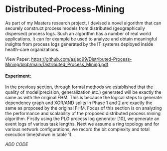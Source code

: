 # Distributed-Process-Mining

As part of my Masters research project, I devised a novel algorithm that can securely construct process models from distributed (geographically dispersed) process logs. Such an algorithm has a number of real world applications. It can for example be used to analyze and obtain meaningful insights from process logs generated by the IT systems deployed inside health-care organizations.


View Paper: https://github.com/asjad99/Distributed-Process-Mining/blob/main/Distributed_Process_Mining.pdf 


#### Experiment: 

In the previous section, through formal methods we established that the quality of model(precision, generalization etc.)  generated will be exactly the same as with the original  FHM. This is because the logical steps to generate dependency graph and XOR/AND splits in Phase 1 and 2 are exactly the same as proposed by the original FHM.   Focus of this section is on analyzing the performance and scalability of the proposed distributed process mining algorithm. Firstly using the PLG process log generator [10], we generate an event logs of various task lengths. Next we assume a ring topology and for various network configurations, we record the bit complexity and total execution time(shown in table 1).   

*ADD CODE*
